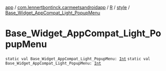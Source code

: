 [app](../../../index.md) / [com.lennertbontinck.carmeetsandroidapp](../../index.md) / [R](../index.md) / [style](index.md) / [Base_Widget_AppCompat_Light_PopupMenu](./-base_-widget_-app-compat_-light_-popup-menu.md)

# Base_Widget_AppCompat_Light_PopupMenu

`static val Base_Widget_AppCompat_Light_PopupMenu: `[`Int`](https://kotlinlang.org/api/latest/jvm/stdlib/kotlin/-int/index.html)
`static val Base_Widget_AppCompat_Light_PopupMenu: `[`Int`](https://kotlinlang.org/api/latest/jvm/stdlib/kotlin/-int/index.html)
